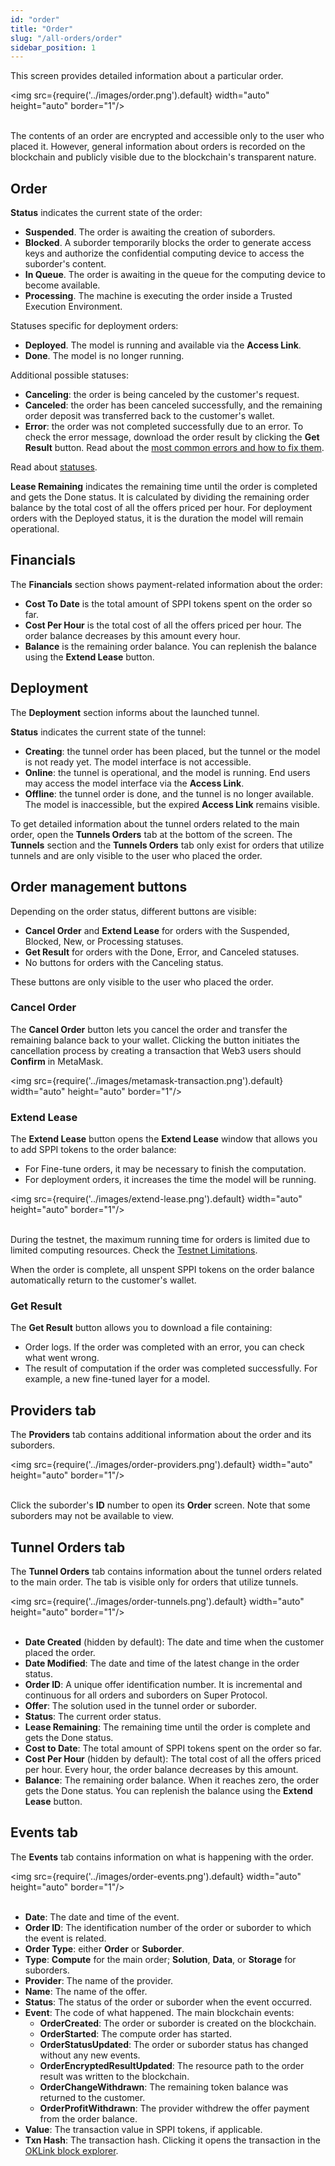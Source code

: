 ```yaml
---
id: "order"
title: "Order"
slug: "/all-orders/order"
sidebar_position: 1
---
```


This screen provides detailed information about a particular <a id="order"><span className="dashed-underline">order</span></a>.

<img src={require('../images/order.png').default} width="auto" height="auto" border="1"/>
<br/>
<br/>

The contents of an order are encrypted and accessible only to the user who placed it. However, general information about orders is recorded on the blockchain and publicly visible due to the blockchain's transparent nature.

## Order

**Status** indicates the current state of the order:

- **Suspended**. The order is awaiting the creation of suborders.
- **Blocked**. A suborder temporarily blocks the order to generate access keys and authorize the confidential computing device to access the suborder's content.
- **In Queue**. The order is awaiting in the queue for the computing device to become available.
- **Processing**. The machine is executing the order inside a <a id="tee"><span className="dashed-underline">Trusted Execution Environment</span></a>.

Statuses specific for deployment orders:

- **Deployed**. The model is running and available via the **Access Link**.
- **Done**. The model is no longer running.

Additional possible statuses:

- **Canceling**: the order is being canceled by the customer's request.
- **Canceled**: the order has been canceled successfully, and the remaining order deposit was transferred back to the customer's wallet.
- **Error**: the order was not completed successfully due to an error. To check the error message, download the order result by clicking the **Get Result** button. Read about the [most common errors and how to fix them](/marketplace/guides/troubleshooting#order-status-error).

Read about [statuses](/fundamentals/orders#order-status).

**Lease Remaining** indicates the remaining time until the order is completed and gets the Done status. It is calculated by dividing the remaining order balance by the total cost of all the <a id="offer"><span className="dashed-underline">offers</span></a> priced per hour. For deployment orders with the Deployed status, it is the duration the model will remain operational.

## Financials

The **Financials** section shows payment-related information about the order:

- **Cost To Date** is the total amount of SPPI tokens spent on the order so far.
- **Cost Per Hour** is the total cost of all the offers priced per hour. The order balance decreases by this amount every hour.
- **Balance** is the remaining order balance. You can replenish the balance using the **Extend Lease** button.

## Deployment

The **Deployment** section informs about the launched <a id="tunnel"><span className="dashed-underline">tunnel</span></a>.

**Status** indicates the current state of the tunnel:

- **Creating**: the tunnel order has been placed, but the tunnel or the model is not ready yet. The model interface is not accessible.
- **Online**: the tunnel is operational, and the model is running. End users may access the model interface via the **Access Link**.
- **Offline**: the tunnel order is done, and the tunnel is no longer available. The model is inaccessible, but the expired **Access Link** remains visible.

To get detailed information about the tunnel orders related to the main order, open the **Tunnels Orders** tab at the bottom of the screen. The **Tunnels** section and the **Tunnels Orders** tab only exist for orders that utilize tunnels and are only visible to the user who placed the order.

## Order management buttons

Depending on the order status, different buttons are visible:

- **Cancel Order** and **Extend Lease** for orders with the Suspended, Blocked, New, or Processing statuses.
- **Get Result** for orders with the Done, Error, and Canceled statuses.
- No buttons for orders with the Canceling status.

These buttons are only visible to the user who placed the order.

### Cancel Order

The **Cancel Order** button lets you cancel the order and transfer the remaining balance back to your wallet. Clicking the button initiates the cancellation process by creating a transaction that Web3 users should **Confirm** in MetaMask.

<img src={require('../images/metamask-transaction.png').default} width="auto" height="auto" border="1"/>
<br/>

### Extend Lease

The **Extend Lease** button opens the **Extend Lease** window that allows you to add SPPI tokens to the order balance:

- For Fine-tune orders, it may be necessary to finish the computation.
- For deployment orders, it increases the time the model will be running.

<img src={require('../images/extend-lease.png').default} width="auto" height="auto" border="1"/>
<br/>
<br/>

During the testnet, the maximum running time for orders is limited due to limited computing resources. Check the [Testnet Limitations](/marketplace/limitations).

When the order is complete, all unspent SPPI tokens on the order balance automatically return to the customer's wallet.

### Get Result

The **Get Result** button allows you to download a file containing:

- Order logs. If the order was completed with an error, you can check what went wrong.
- The result of computation if the order was completed successfully. For example, a new fine-tuned layer for a model.

## Providers tab

The **Providers** tab contains additional information about the order and its suborders.

<img src={require('../images/order-providers.png').default} width="auto" height="auto" border="1"/>
<br/>
<br/>

Click the suborder's **ID** number to open its **Order** screen. Note that some suborders may not be available to view.

## Tunnel Orders tab

The **Tunnel Orders** tab contains information about the tunnel orders related to the main order. The tab is visible only for orders that utilize <a id="tunnel"><span className="dashed-underline">tunnels</span></a>.

<img src={require('../images/order-tunnels.png').default} width="auto" height="auto" border="1"/>
<br/>
<br/>

- **Date Created** (hidden by default): The date and time when the customer placed the order.
- **Date Modified**: The date and time of the latest change in the order status.
- **Order ID**: A unique offer identification number. It is incremental and continuous for all orders and suborders on Super Protocol.
- **Offer**: The <a id="solution"><span className="dashed-underline">solution</span></a> used in the tunnel order or suborder.
- **Status**: The current order status.
- **Lease Remaining**: The remaining time until the order is complete and gets the Done status.
- **Cost to Date**: The total amount of SPPI tokens spent on the order so far.
- **Cost Per Hour** (hidden by default): The total cost of all the offers priced per hour. Every hour, the order balance decreases by this amount.
- **Balance**: The remaining order balance. When it reaches zero, the order gets the Done status. You can replenish the balance using the **Extend Lease** button.

## Events tab

The **Events** tab contains information on what is happening with the order.

<img src={require('../images/order-events.png').default} width="auto" height="auto" border="1"/>
<br/>
<br/>

- **Date**: The date and time of the event.
- **Order ID**: The identification number of the order or suborder to which the event is related.
- **Order Type**: either **Order** or **Suborder**.
- **Type**: **Compute** for the main order; **Solution**, **Data**, or **Storage** for suborders.
- **Provider**: The name of the provider.
- **Name**: The name of the offer.
- **Status**: The status of the order or suborder when the event occurred.
- **Event**: The code of what happened. The main blockchain events:
    + **OrderCreated**: The order or suborder is created on the blockchain.
    + **OrderStarted**: The compute order has started.
    + **OrderStatusUpdated**: The order or suborder status has changed without any new events.
    + **OrderEncryptedResultUpdated**: The resource path to the order result was written to the blockchain.
    + **OrderChangeWithdrawn**: The remaining token balance was returned to the customer.
    + **OrderProfitWithdrawn**: The provider withdrew the offer payment from the order balance.
- **Value**: The transaction value in SPPI tokens, if applicable.
- **Txn Hash**: The transaction hash. Clicking it opens the transaction in the [OKLink block explorer](https://www.oklink.com/).